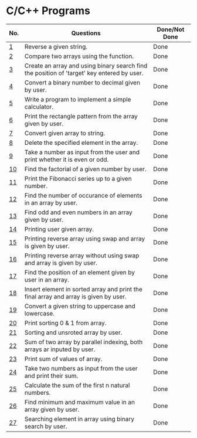 # C/C++ Programs 

| No.  	| Questions                                                                                    	                                         |Done/Not Done|
| -----| --------------------------------------------------------------------------------------------------------------------------------------- | ----------- |
| [1](string_reverse.cpp)                    | Reverse a given string.                                                                           | Done        |
| [2](array_compare.cpp)                     | Compare two arrays using the function.                                                            | Done        |
| [3](binary_search_using_array_by_user.cpp) | Create an array and using binary search find the position of 'target' key entered by user.        | Done        |
| [4](binary_to_decimal.cpp)                 | Convert a binary number to decimal given by user.                                                 | Done        |
| [5](calculator.cpp)                        | Write a program to implement a simple calculator.                                                 | Done        |
| [6](rectanglePatternArray.cpp)             | Print the rectangle pattern from the array given by user.                                         | Done        |
| [7](convertArrayToStirings.cpp)            | Convert given array to string.                                                                    | Done        |
| [8](deleteElementsInArray.cpp)             | Delete the specified element in the array.                                                        | Done        |
| [9](even-oddNum.cpp)                    	 | Take a number as input from the user and print whether it is even or odd. 	                       | Done        |
| [10](factorial_of_a_number.cpp)         	 | Find the factorial of a given number by user.                                                     | Done        |
| [11](fibbonnaci.cpp)                       | Print the Fibonacci series up to a given number.                                                  | Done        |
| [12](noOfOccuranceInArray.cpp)             | Find the number of occurance of elements in an array by user.                                     | Done        |
| [13](evenOddArray.cpp)                     | Find odd and even numbers in an array given by user.                                              | Done        |
| [14](printingArray.cpp)                    | Printing user given array.                                                                        | Done        |
| [15](reverseArray.cpp)                     | Printing reverse array using swap and array is given by user.                                     | Done        |
| [16](reverseArrayWithoutSwap.cpp)          | Printing reverse array without using swap and array is given by user.                             | Done        |
| [17](searchingInArray.cpp)                 | Find the position of an element given by user in an array.                                        | Done        |
| [18](sortArrayInsert.cpp)                  | Insert element in sorted array and print the final array and array is given by user.              | Done        |
| [19](uppercaseLowercase.cpp)               | Convert a given string to uppercase and lowercase.                                                | Done        |
| [20](sorting1and0.cpp)                     | Print sorting 0 & 1 from array.                                                                   | Done        |
| [21](sorting_array.cpp)                    | Sorting and unsroted array by user.                                                               | Done        |
| [22](sumOf2Array.cpp)                      | Sum of two array by parallel indexing, both arrays ar inputed by user.                            | Done        |
| [23](sumOfArray.cpp)                       | Print sum of values of array.                                                                     | Done        |
| [24](sum_by_user_input.cpp)   	           | Take two numbers as input from the user and print their sum.              	                       | Done        |
| [25](sum_of_n_numbers.cpp)                 | Calculate the sum of the first n natural numbers.                                                 | Done        |
| [26](min_max_num_in_array.cpp)             | Find minimum and maximum value in an array given by user.                                         | Done        |
| [27](searchingElementPositionBS.c)         | Searching element in array using binary search by user.                                           | Done        |
